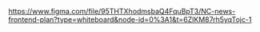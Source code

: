 https://www.figma.com/file/95THTXhodmsbaQ4FquBpT3/NC-news-frontend-plan?type=whiteboard&node-id=0%3A1&t=6ZlKM87rh5yqTojc-1